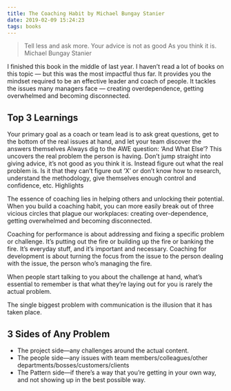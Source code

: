 ```yaml
---
title: The Coaching Habit by Michael Bungay Stanier
date: 2019-02-09 15:24:23
tags: books
---
```


> Tell less and ask more. Your advice is not as good As you think it is.
> Michael Bungay Stanier

I finished this book in the middle of last year. I haven’t read a lot of books on this topic — but this was the most impactful thus far. It provides you the mindset required to be an effective leader and coach of people. It tackles the issues many managers face — creating overdependence, getting overwhelmed and becoming disconnected.

## Top 3 Learnings

Your primary goal as a coach or team lead is to ask great questions, get to the bottom of the real issues at hand, and let your team discover the answers themselves
Always dig to the AWE question: ‘And What Else’? This uncovers the real problem the person is having.
Don’t jump straight into giving advice, it’s not good as you think it is. Instead figure out what the real problem is. Is it that they can’t figure out ‘X’ or don’t know how to research, understand the methodology, give themselves enough control and confidence, etc.
Highlights

The essence of coaching lies in helping others and unlocking their potential. When you build a coaching habit, you can more easily break out of three vicious circles that plague our workplaces: creating over-dependence, getting overwhelmed and becoming disconnected.

Coaching for performance is about addressing and fixing a specific problem or challenge. It’s putting out the fire or building up the fire or banking the fire. It’s everyday stuff, and it’s important and necessary. Coaching for development is about turning the focus from the issue to the person dealing with the issue, the person who’s managing the fire.

When people start talking to you about the challenge at hand, what’s essential to remember is that what they’re laying out for you is rarely the actual problem.

The single biggest problem with communication is the illusion that it has taken place.

## 3 Sides of Any Problem ##

* The project side—any challenges around the actual content.
* The people side—any issues with team members/colleagues/other departments/bosses/customers/clients
* The Pattern side—if there’s a way that you’re getting in your own way, and not showing up in the best possible way.
